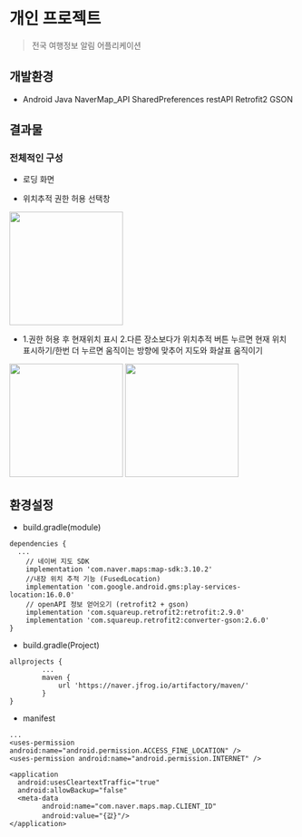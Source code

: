 개인 프로젝트
==============================
>전국 여행정보 알림 어플리케이션

개발환경
-----------------
* Android Java NaverMap_API SharedPreferences restAPI Retrofit2 GSON

결과물
-----------------
### 전체적인 구성
- 로딩 화면

- 위치추적 권한 허용 선택창
<div>
  <img width="200" src="https://user-images.githubusercontent.com/43267195/108025252-80d12800-7069-11eb-8ef3-8f369e0e2bf3.jpg">
</div>

- 1.권한 허용 후 현재위치 표시  2.다른 장소보다가 위치추적 버튼 누르면 현재 위치 표시하기/한번 더 누르면 움직이는 방향에 맞추어 지도와 화살표 움직이기
<div>
  <img width="200" src="https://user-images.githubusercontent.com/43267195/108025361-af4f0300-7069-11eb-96e2-166e6909f38b.jpg">
  <img width="200" src="https://user-images.githubusercontent.com/43267195/108027220-28038e80-706d-11eb-9539-65cf9b327075.gif">
</div>
  
환경설정
-----------------
- build.gradle(module)
```
dependencies {
  ...
    // 네이버 지도 SDK
    implementation 'com.naver.maps:map-sdk:3.10.2'
    //내장 위치 추적 기능 (FusedLocation)
    implementation 'com.google.android.gms:play-services-location:16.0.0'
    // openAPI 정보 얻어오기 (retrofit2 + gson)
    implementation 'com.squareup.retrofit2:retrofit:2.9.0'
    implementation 'com.squareup.retrofit2:converter-gson:2.6.0'
}
```
- build.gradle(Project)
```
allprojects {
        ...
        maven {
            url 'https://naver.jfrog.io/artifactory/maven/'
        }
}
```
- manifest
```
...
<uses-permission android:name="android.permission.ACCESS_FINE_LOCATION" />
<uses-permission android:name="android.permission.INTERNET" />

<application
  android:usesCleartextTraffic="true"
  android:allowBackup="false"
  <meta-data
        android:name="com.naver.maps.map.CLIENT_ID"
        android:value="{값}"/>
</application>        
```
